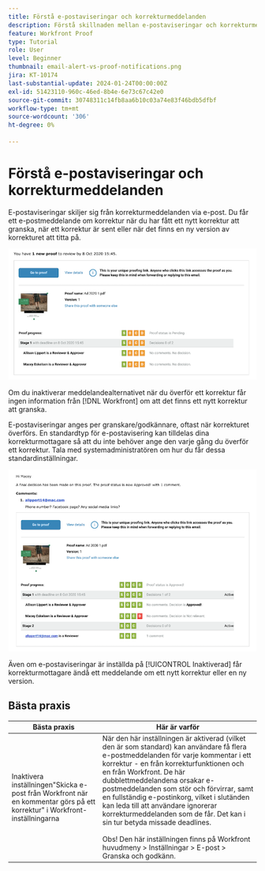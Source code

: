 ```yaml
---
title: Förstå e-postaviseringar och korrekturmeddelanden
description: Förstå skillnaden mellan e-postaviseringar och korrekturmeddelanden i  [!DNL &#x200B; Workfront].
feature: Workfront Proof
type: Tutorial
role: User
level: Beginner
thumbnail: email-alert-vs-proof-notifications.png
jira: KT-10174
last-substantial-update: 2024-01-24T00:00:00Z
exl-id: 51423110-960c-46ed-8b4e-6e73c67c42e0
source-git-commit: 30748311c14fb8aa6b10c03a74e83f46bdb5dfbf
workflow-type: tm+mt
source-wordcount: '306'
ht-degree: 0%

---
```


# Förstå e-postaviseringar och korrekturmeddelanden

E-postaviseringar skiljer sig från korrekturmeddelanden via e-post. Du får ett e-postmeddelande om korrektur när du har fått ett nytt korrektur att granska, när ett korrektur är sent eller när det finns en ny version av korrekturet att titta på.

![En bild på ett e-postmeddelande om korrektur som anger att det finns ett nytt korrektur att granska.](assets/email-alert-1.png)

Om du inaktiverar meddelandealternativet när du överför ett korrektur får ingen information från [!DNL Workfront] om att det finns ett nytt korrektur att granska.

E-postaviseringar anges per granskare/godkännare, oftast när korrekturet överförs. En standardtyp för e-postavisering kan tilldelas dina korrekturmottagare så att du inte behöver ange den varje gång du överför ett korrektur. Tala med systemadministratören om hur du får dessa standardinställningar.

![En bild på en e-postavisering som anger att ett beslut har fattats om korrekturet och det finns en kommentar att granska.](assets/email-alert-2.png)

Även om e-postaviseringar är inställda på [!UICONTROL Inaktiverad] får korrekturmottagare ändå ett meddelande om ett nytt korrektur eller en ny version.

## Bästa praxis

| Bästa praxis | Här är varför |
|---|---|
| Inaktivera inställningen&quot;Skicka e-post från Workfront när en kommentar görs på ett korrektur&quot; i Workfront-inställningarna | När den här inställningen är aktiverad (vilket den är som standard) kan användare få flera e-postmeddelanden för varje kommentar i ett korrektur - en från korrekturfunktionen och en från Workfront. De här dubblettmeddelandena orsakar e-postmeddelanden som stör och förvirrar, samt en fullständig e-postinkorg, vilket i slutänden kan leda till att användare ignorerar korrekturmeddelanden som de får. Det kan i sin tur betyda missade deadlines. <br> <br>Obs! Den här inställningen finns på Workfront huvudmeny > Inställningar > E-post > Granska och godkänn. |


